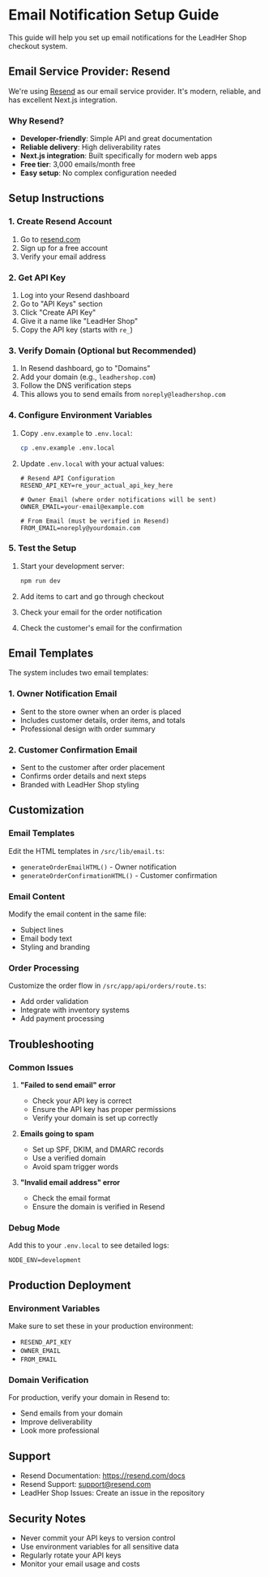 # Email Notification Setup Guide

This guide will help you set up email notifications for the LeadHer Shop checkout system.

## Email Service Provider: Resend

We're using [Resend](https://resend.com) as our email service provider. It's modern, reliable, and has excellent Next.js integration.

### Why Resend?

- **Developer-friendly**: Simple API and great documentation
- **Reliable delivery**: High deliverability rates
- **Next.js integration**: Built specifically for modern web apps
- **Free tier**: 3,000 emails/month free
- **Easy setup**: No complex configuration needed

## Setup Instructions

### 1. Create Resend Account

1. Go to [resend.com](https://resend.com)
2. Sign up for a free account
3. Verify your email address

### 2. Get API Key

1. Log into your Resend dashboard
2. Go to "API Keys" section
3. Click "Create API Key"
4. Give it a name like "LeadHer Shop"
5. Copy the API key (starts with `re_`)

### 3. Verify Domain (Optional but Recommended)

1. In Resend dashboard, go to "Domains"
2. Add your domain (e.g., `leadhershop.com`)
3. Follow the DNS verification steps
4. This allows you to send emails from `noreply@leadhershop.com`

### 4. Configure Environment Variables

1. Copy `.env.example` to `.env.local`:

   ```bash
   cp .env.example .env.local
   ```

2. Update `.env.local` with your actual values:

   ```env
   # Resend API Configuration
   RESEND_API_KEY=re_your_actual_api_key_here

   # Owner Email (where order notifications will be sent)
   OWNER_EMAIL=your-email@example.com

   # From Email (must be verified in Resend)
   FROM_EMAIL=noreply@yourdomain.com
   ```

### 5. Test the Setup

1. Start your development server:

   ```bash
   npm run dev
   ```

2. Add items to cart and go through checkout
3. Check your email for the order notification
4. Check the customer's email for the confirmation

## Email Templates

The system includes two email templates:

### 1. Owner Notification Email

- Sent to the store owner when an order is placed
- Includes customer details, order items, and totals
- Professional design with order summary

### 2. Customer Confirmation Email

- Sent to the customer after order placement
- Confirms order details and next steps
- Branded with LeadHer Shop styling

## Customization

### Email Templates

Edit the HTML templates in `/src/lib/email.ts`:

- `generateOrderEmailHTML()` - Owner notification
- `generateOrderConfirmationHTML()` - Customer confirmation

### Email Content

Modify the email content in the same file:

- Subject lines
- Email body text
- Styling and branding

### Order Processing

Customize the order flow in `/src/app/api/orders/route.ts`:

- Add order validation
- Integrate with inventory systems
- Add payment processing

## Troubleshooting

### Common Issues

1. **"Failed to send email" error**

   - Check your API key is correct
   - Ensure the API key has proper permissions
   - Verify your domain is set up correctly

2. **Emails going to spam**

   - Set up SPF, DKIM, and DMARC records
   - Use a verified domain
   - Avoid spam trigger words

3. **"Invalid email address" error**
   - Check the email format
   - Ensure the domain is verified in Resend

### Debug Mode

Add this to your `.env.local` to see detailed logs:

```env
NODE_ENV=development
```

## Production Deployment

### Environment Variables

Make sure to set these in your production environment:

- `RESEND_API_KEY`
- `OWNER_EMAIL`
- `FROM_EMAIL`

### Domain Verification

For production, verify your domain in Resend to:

- Send emails from your domain
- Improve deliverability
- Look more professional

## Support

- Resend Documentation: https://resend.com/docs
- Resend Support: support@resend.com
- LeadHer Shop Issues: Create an issue in the repository

## Security Notes

- Never commit your API keys to version control
- Use environment variables for all sensitive data
- Regularly rotate your API keys
- Monitor your email usage and costs
